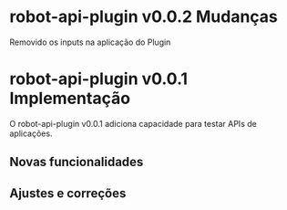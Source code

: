 # robot-api-plugin v0.0.2 Mudanças

Removido os inputs na aplicação do Plugin

# robot-api-plugin v0.0.1 Implementação

O robot-api-plugin v0.0.1 adiciona capacidade para testar APIs de aplicações.

## Novas funcionalidades

## Ajustes e correções